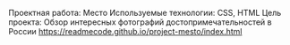 Проектная работа: Место
Используемые технологии: CSS, HTML
Цель проекта: Обзор интересных фотографий достопримечательностей в России
https://readmecode.github.io/project-mesto/index.html